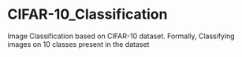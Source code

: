 # CIFAR-10_Classification
Image Classification based on CIFAR-10 dataset. Formally, Classifying images on 10 classes present in the dataset
